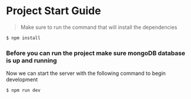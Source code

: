 # Project Start Guide

> Make sure to run the command that will install the dependencies

```sh
$ npm install
```

### Before you can run the project make sure mongoDB database is up and running

Now we can start the server with the following command to begin development

```sh
$ npm run dev
```